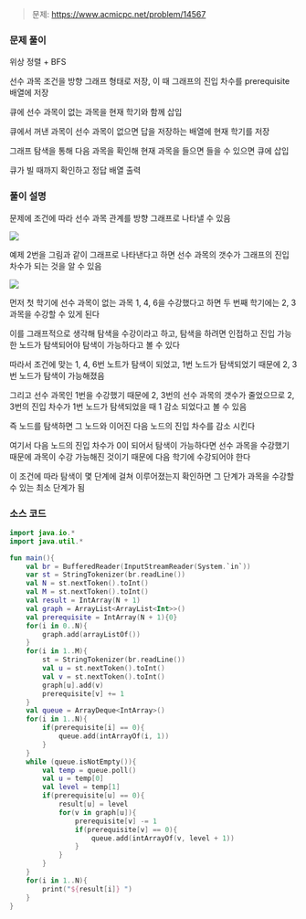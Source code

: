 > 문제: https://www.acmicpc.net/problem/14567

### 문제 풀이

위상 정렬 + BFS

선수 과목 조건을 방향 그래프 형태로 저장, 이 때 그래프의 진입 차수를 prerequisite 배열에 저장

큐에 선수 과목이 없는 과목을 현재 학기와 함께 삽입

큐에서 꺼낸 과목이 선수 과목이 없으면 답을 저장하는 배열에 현재 학기를 저장

그래프 탐색을 통해 다음 과목을 확인해 현재 과목을 들으면 들을 수 있으면 큐에 삽입

큐가 빌 때까지 확인하고 정답 배열 출력

### 풀이 설명

문제에 조건에 따라 선수 과목 관계를 방향 그래프로 나타낼 수 있음

![](https://velog.velcdn.com/images/kosdjs/post/7c3e4ee1-1fd2-43b0-89a4-0f7a28e00867/image.png)

예제 2번을 그림과 같이 그래프로 나타낸다고 하면 선수 과목의 갯수가 그래프의 진입 차수가 되는 것을 알 수 있음

![](https://velog.velcdn.com/images/kosdjs/post/5a72d037-9a50-4837-a595-3a547a425eaa/image.png)

먼저 첫 학기에 선수 과목이 없는 과목 1, 4, 6을 수강했다고 하면 두 번째 학기에는 2, 3 과목을 수강할 수 있게 된다

이를 그래프적으로 생각해 탐색을 수강이라고 하고, 탐색을 하려면 인접하고 진입 가능한 노드가 탐색되어야 탐색이 가능하다고 볼 수 있다

따라서 조건에 맞는 1, 4, 6번 노트가 탐색이 되었고, 1번 노드가 탐색되었기 때문에 2, 3번 노드가 탐색이 가능해졌음

그리고 선수 과목인 1번을 수강했기 때문에 2, 3번의 선수 과목의 갯수가 줄었으므로 2, 3번의 진입 차수가 1번 노드가 탐색되었을 때 1 감소 되었다고 볼 수 있음

즉 노드를 탐색하면 그 노드와 이어진 다음 노드의 진입 차수를 감소 시킨다

여기서 다음 노드의 진입 차수가 0이 되어서 탐색이 가능하다면 선수 과목을 수강했기 때문에 과목이 수강 가능해진 것이기 때문에 다음 학기에 수강되어야 한다

이 조건에 따라 탐색이 몇 단계에 걸쳐 이루어졌는지 확인하면 그 단계가 과목을 수강할 수 있는 최소 단계가 됨

### 소스 코드
```kotlin
import java.io.*
import java.util.*

fun main(){
    val br = BufferedReader(InputStreamReader(System.`in`))
    var st = StringTokenizer(br.readLine())
    val N = st.nextToken().toInt()
    val M = st.nextToken().toInt()
    val result = IntArray(N + 1)
    val graph = ArrayList<ArrayList<Int>>()
    val prerequisite = IntArray(N + 1){0}
    for(i in 0..N){
        graph.add(arrayListOf())
    }
    for(i in 1..M){
        st = StringTokenizer(br.readLine())
        val u = st.nextToken().toInt()
        val v = st.nextToken().toInt()
        graph[u].add(v)
        prerequisite[v] += 1
    }
    val queue = ArrayDeque<IntArray>()
    for(i in 1..N){
        if(prerequisite[i] == 0){
            queue.add(intArrayOf(i, 1))
        }
    }
    while (queue.isNotEmpty()){
        val temp = queue.poll()
        val u = temp[0]
        val level = temp[1]
        if(prerequisite[u] == 0){
            result[u] = level
            for(v in graph[u]){
                prerequisite[v] -= 1
                if(prerequisite[v] == 0){
                    queue.add(intArrayOf(v, level + 1))
                }
            }
        }
    }
    for(i in 1..N){
        print("${result[i]} ")
    }
}
```